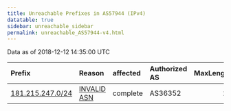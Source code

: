 ```yaml
---
title: Unreachable Prefixes in AS57944 (IPv4)
datatable: true
sidebar: unreachable_sidebar
permalink: unreachable_AS57944-v4.html
---
```


Data as of 2018-12-12 14:35:00 UTC


<div class="datatable-begin"></div>

| Prefix                                                     | Reason                                                                                                  | affected   | Authorized AS   |   MaxLength | Anchor                                         |   unreachable /24s |
|:-----------------------------------------------------------|:--------------------------------------------------------------------------------------------------------|:-----------|:----------------|------------:|:-----------------------------------------------|-------------------:|
| [181.215.247.0/24](https://stat.ripe.net/181.215.247.0/24) | [INVALID ASN](https://rpki-validator.ripe.net/announcement-preview?asn=AS57944&prefix=181.215.247.0/24) | complete   | AS36352         |          24 | [LACNIC](unreachable_LACNIC_RPKI_Root-v4.html) |                  1 |

<div class="datatable-end"></div>